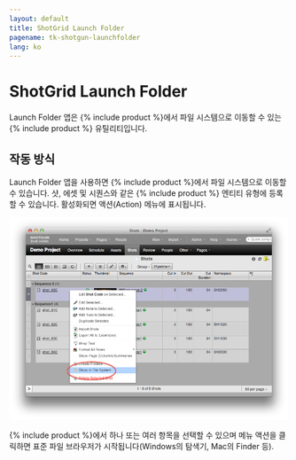```yaml
---
layout: default
title: ShotGrid Launch Folder
pagename: tk-shotgun-launchfolder
lang: ko
---
```


# ShotGrid Launch Folder

Launch Folder 앱은 {% include product %}에서 파일 시스템으로 이동할 수 있는 {% include product %} 유틸리티입니다.

## 작동 방식

Launch Folder 앱을 사용하면 {% include product %}에서 파일 시스템으로 이동할 수 있습니다. 샷, 에셋 및 시퀀스와 같은 {% include product %} 엔티티 유형에 등록할 수 있습니다. 활성화되면 액션(Action) 메뉴에 표시됩니다.

![fs에 시작 폴더가 표시됨](../images/apps/shotgun-launchfoldershow_in_fs.png)

{% include product %}에서 하나 또는 여러 항목을 선택할 수 있으며 메뉴 액션을 클릭하면 표준 파일 브라우저가 시작됩니다(Windows의 탐색기, Mac의 Finder 등).
